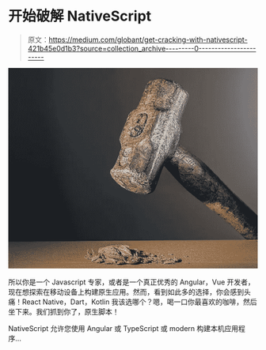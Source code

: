 # 开始破解 NativeScript

> 原文：<https://medium.com/globant/get-cracking-with-nativescript-421b45e0d1b3?source=collection_archive---------0----------------------->

![](img/4fb538414bce08eeb9a9acb7a470bf47.png)

所以你是一个 Javascript 专家，或者是一个真正优秀的 Angular，Vue 开发者，现在想探索在移动设备上构建原生应用。然而，看到如此多的选择，你会感到头痛！React Native，Dart，Kotlin 我该选哪个？嗯，喝一口你最喜欢的咖啡，然后坐下来。我们抓到你了，原生脚本！

NativeScript 允许您使用 Angular 或 TypeScript 或 modern 构建本机应用程序…